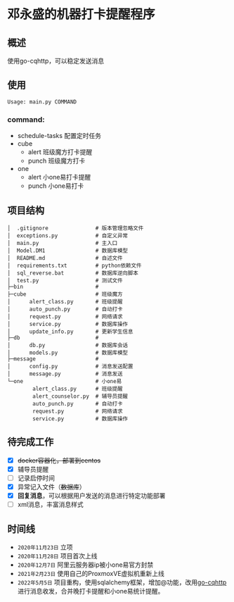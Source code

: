# 邓永盛的机器打卡提醒程序

## 概述

使用go-cqhttp，可以稳定发送消息

## 使用

```text
Usage: main.py COMMAND
```

### command:

+ schedule-tasks 配置定时任务
+ cube
    + alert 班级魔方打卡提醒
    + punch 班级魔方打卡
+ one
    + alert 小one易打卡提醒
    + punch 小one易打卡

## 项目结构

```text
│  .gitignore               # 版本管理忽略文件
│  exceptions.py            # 自定义异常 
│  main.py                  # 主入口
│  Model.DM1                # 数据库模型
│  README.md                # 自述文件
│  requirements.txt         # python依赖文件
│  sql_reverse.bat          # 数据库逆向脚本   
│  test.py                  # 测试文件
├─bin                       #     
├─cube                      # 班级魔方
│      alert_class.py       # 班级提醒
│      auto_punch.py        # 自动打卡
│      request.py           # 网络请求
│      service.py           # 数据库操作
│      update_info.py       # 更新学生信息
├─db                        #    
│      db.py                # 数据库会话
│      models.py            # 数据库模型
├─message                   #
│      config.py            # 消息发送配置
│      message.py           # 消息发送
└─one                       # 小one易
        alert_class.py      # 班级提醒
        alert_counselor.py  # 辅导员提醒    
        auto_punch.py       # 自动打卡
        request.py          # 网络请求
        service.py          # 数据库操作
```

## 待完成工作

- [x] ~~docker容器化，部署到centos~~
- [x] 辅导员提醒
- [ ] 记录启停时间
- [x] 异常记入文件（~~数据库~~）
- [x] **回复消息**，可以根据用户发送的消息进行特定功能部署
- [ ] xml消息，丰富消息样式

## 时间线

+ `2020年11月23日` 立项
+ `2020年11月28日` 项目首次上线
+ `2020年12月7日` 阿里云服务器ip被小one易官方封禁
+ `2021年2月23日` 使用自己的ProxmoxVE虚拟机重新上线
+ `2022年5月5日` 项目重构，使用sqlalchemy框架，增加@功能，改用[go-cqhttp](https://github.com/Mrs4s/go-cqhttp) 进行消息收发，合并晚打卡提醒和小one易统计提醒。
